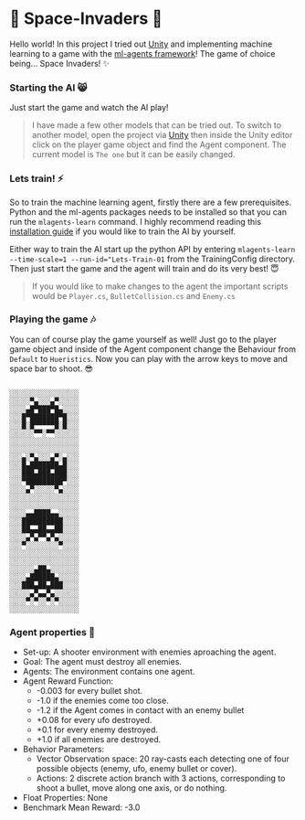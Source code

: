 # 👾 Space-Invaders 👾
Hello world! In this project I tried out [Unity](https://unity.com/pages/unity-pro-buy-now?ds_rl=1295837&gclid=CjwKCAiAyfybBhBKEiwAgtB7fm7x9Pt-VpRfCr2USuDxuxxqBiMYTYaZIgE4l8B_yjF5fWM-FJle0RoCbO8QAvD_BwE&gclsrc=aw.ds) and implementing machine learning to a game with the [ml-agents framework](https://github.com/Unity-Technologies/ml-agents)! The game of choice being... Space Invaders! ✨ 

### Starting the AI 😸
Just start the game and watch the AI play! 

> I have made a few other models that can be tried out. To switch to another model, open the project via [Unity](unity.com/download) then inside the Unity editor click on the player game object and find the Agent component. The current model is ``The one`` but it can be easily changed.

### Lets train! ⚡️
So to train the machine learning agent, firstly there are a few prerequisites. Python and the ml-agents packages needs to be installed so that you can run the ``mlagents-learn`` command. I highly recommend reading this [installation guide](https://github.com/Unity-Technologies/ml-agents/blob/main/docs/Installation.md) if you would like to train the AI by yourself. 

Either way to train the AI start up the python API by entering ``mlagents-learn --time-scale=1 --run-id="Lets-Train-01`` from the TrainingConfig directory. Then just start the game and the agent will train and do its very best! 😇 

> If you would like to make changes to the agent the important scripts would be ``Player.cs``, ``BulletCollision.cs`` and ``Enemy.cs``

### Playing the game 🎶
You can of course play the game yourself as well! Just go to the player game object and inside of the Agent component change the Behaviour from ``Default`` to ``Hueristics``. Now you can play with the arrow keys to move and space bar to shoot. 😎
```

░░░░░░░░░░░░░░░░░
░░░░░▀▄░░░▄▀░░░░░
░░░░▄█▀███▀█▄░░░░
░░░█▀███████▀█░░░
░░░█░█▀▀▀▀▀█░█░░░
░░░░░░▀▀░▀▀░░░░░░
░░░░░░░░░░░░░░░░░
░░░░░░░░░░░░░░░░░
░░░▄░▀▄░░░▄▀░▄░░░
░░░█▄███████▄█░░░
░░░███▄███▄███░░░
░░░▀█████████▀░░░
░░░░▄▀░░░░░▀▄░░░░
░░░░░░░░░░░░░░░░░
░░░░░░░░░░░░░░░░░
░░░░▄▄████▄▄░░░░░
░░░██████████░░░░
░░░██▄▄██▄▄██░░░░
░░░░▄▀▄▀▀▄▀▄░░░░░
░░░▀░░░░░░░░▀░░░░
░░░░░░░░░░░░░░░░░
░░░░░░░░░░░░░░░░░
░░░░░░▄██▄░░░░░░░
░░░░▄██████▄░░░░░
░░░███▄██▄███░░░░
░░░░░▄▀▄▄▀▄░░░░░░
░░░░▀░▀░░▀░▀░░░░░
░░░░░░░░░░░░░░░░░
```
### Agent properties 💽
- Set-up: A shooter environment with enemies aproaching the agent.
- Goal: The agent must destroy all enemies.
- Agents: The environment contains one agent.
- Agent Reward Function:
  - -0.003 for every bullet shot.
  - -1.0 if the enemies come too close.
  - -1.2 if the Agent comes in contact with an enemy bullet
  - +0.08 for every ufo destroyed.
  - +0.1 for every enemy destroyed.
  - +1.0 if all enemies are destroyed.
- Behavior Parameters:
  - Vector Observation space: 20 ray-casts each detecting one of four possible objects (enemy, ufo, enemy bullet or
    cover).
  - Actions: 2 discrete action branch with 3 actions, corresponding to shoot a bullet, move along one axis, or do nothing.
- Float Properties: None
- Benchmark Mean Reward: -3.0
